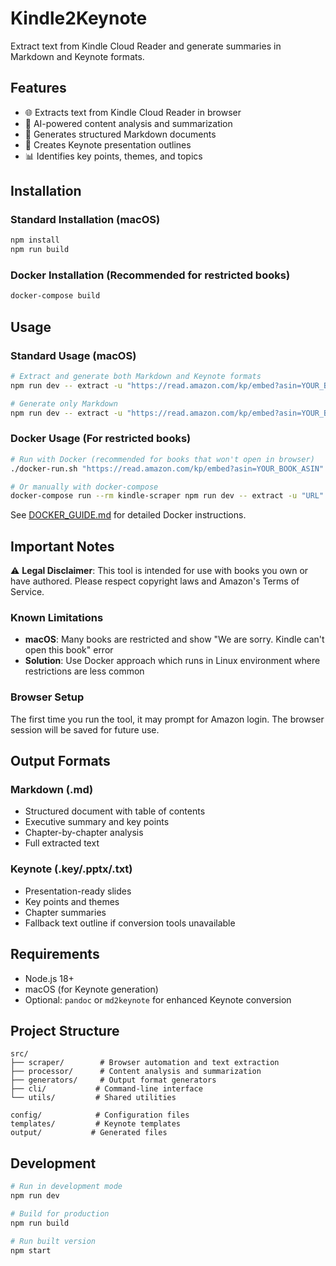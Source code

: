 # Kindle2Keynote

Extract text from Kindle Cloud Reader and generate summaries in Markdown and Keynote formats.

## Features

- 🌐 Extracts text from Kindle Cloud Reader in browser
- 🧠 AI-powered content analysis and summarization
- 📝 Generates structured Markdown documents
- 🎯 Creates Keynote presentation outlines
- 📊 Identifies key points, themes, and topics

## Installation

### Standard Installation (macOS)
```bash
npm install
npm run build
```

### Docker Installation (Recommended for restricted books)
```bash
docker-compose build
```

## Usage

### Standard Usage (macOS)
```bash
# Extract and generate both Markdown and Keynote formats
npm run dev -- extract -u "https://read.amazon.com/kp/embed?asin=YOUR_BOOK_ASIN"

# Generate only Markdown
npm run dev -- extract -u "https://read.amazon.com/kp/embed?asin=YOUR_BOOK_ASIN" -f markdown
```

### Docker Usage (For restricted books)
```bash
# Run with Docker (recommended for books that won't open in browser)
./docker-run.sh "https://read.amazon.com/kp/embed?asin=YOUR_BOOK_ASIN"

# Or manually with docker-compose
docker-compose run --rm kindle-scraper npm run dev -- extract -u "URL" -f both
```

See [DOCKER_GUIDE.md](./DOCKER_GUIDE.md) for detailed Docker instructions.

## Important Notes

⚠️ **Legal Disclaimer**: This tool is intended for use with books you own or have authored. Please respect copyright laws and Amazon's Terms of Service.

### Known Limitations

- **macOS**: Many books are restricted and show "We are sorry. Kindle can't open this book" error
- **Solution**: Use Docker approach which runs in Linux environment where restrictions are less common

### Browser Setup

The first time you run the tool, it may prompt for Amazon login. The browser session will be saved for future use.

## Output Formats

### Markdown (.md)
- Structured document with table of contents
- Executive summary and key points
- Chapter-by-chapter analysis
- Full extracted text

### Keynote (.key/.pptx/.txt)
- Presentation-ready slides
- Key points and themes
- Chapter summaries
- Fallback text outline if conversion tools unavailable

## Requirements

- Node.js 18+
- macOS (for Keynote generation)
- Optional: `pandoc` or `md2keynote` for enhanced Keynote conversion

## Project Structure

```
src/
├── scraper/        # Browser automation and text extraction
├── processor/      # Content analysis and summarization
├── generators/     # Output format generators
├── cli/           # Command-line interface
└── utils/         # Shared utilities

config/            # Configuration files
templates/         # Keynote templates
output/           # Generated files
```

## Development

```bash
# Run in development mode
npm run dev

# Build for production
npm run build

# Run built version
npm start
```
